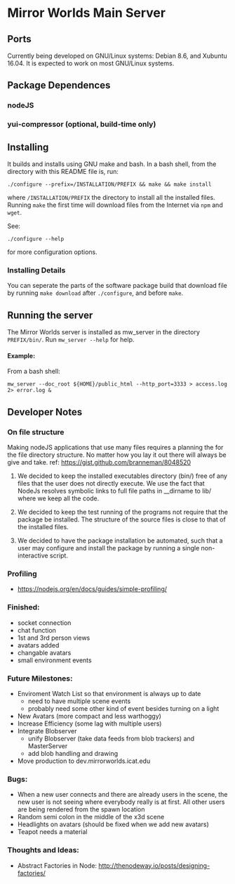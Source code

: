 # Mirror Worlds Main Server


## Ports

Currently being developed on GNU/Linux systems: Debian 8.6, and Xubuntu
16.04.  It is expected to work on most GNU/Linux systems.


## Package Dependences


### nodeJS

### yui-compressor (optional, build-time only)


## Installing

It builds and installs using GNU make and bash.  In a bash shell, from
the directory with this README file is, run:


```
./configure --prefix=/INSTALLATION/PREFIX && make && make install
```
where ```/INSTALLATION/PREFIX``` the directory to install all the
installed files.  Running ```make``` the first time will download
files from the Internet via ```npm``` and ```wget```.

See:

```
./configure --help
```
for more configuration options.

### Installing Details

You can seperate the parts of the software package build that download
file by running ```make download``` after ```./configure```, and
before ```make```.

## Running the server

The Mirror Worlds server is installed as mw_server in the directory
```PREFIX/bin/```.  Run
```mw_server --help```
for help.


#### Example:

From a bash shell:
```
mw_server --doc_root ${HOME}/public_html --http_port=3333 > access.log 2> error.log &
```



## Developer Notes


### On file structure

Making nodeJS applications that use many files requires a planning the for
the file directory structure.  No matter how you lay it out there will
always be give and take.  ref: https://gist.github.com/branneman/8048520

1. We decided to keep the installed executables directory (bin/) free of
   any files that the user does not directly execute.  We use the fact
   that NodeJs resolves symbolic links to full file paths in __dirname to
   lib/ where we keep all the code.

2. We decided to keep the test running of the programs not require that
   the package be installed.  The structure of the source files is close
   to that of the installed files.

3. We decided to have the package installation be automated, such that
   a user may configure and install the package by running a single
   non-interactive script.


### Profiling
- https://nodejs.org/en/docs/guides/simple-profiling/

### Finished:
- socket connection
- chat function
- 1st and 3rd person views
- avatars added
- changable avatars
- small environment events

### Future Milestones:
- Enviroment Watch List so that environment is always up to date
  - need to have multiple scene events
  - probably need some other kind of event besides turning on a light
- New Avatars (more compact and less warthoggy)
- Increase Efficiency (some lag with multiple users)
- Integrate Blobserver
  - unify Blobserver (take data feeds from blob trackers) and MasterServer
  - add blob handling and drawing
- Move production to dev.mirrorworlds.icat.edu

### Bugs:

- When a new user connects and there are already users in the scene, the
  new user is not seeing where everybody really is at first. All other
  users are being rendered from the spawn location
- Random semi colon in the middle of the x3d scene
- Headlights on avatars (should be fixed when we add new avatars)
- Teapot needs a material

### Thoughts and Ideas:
- Abstract Factories in Node:
  http://thenodeway.io/posts/designing-factories/


